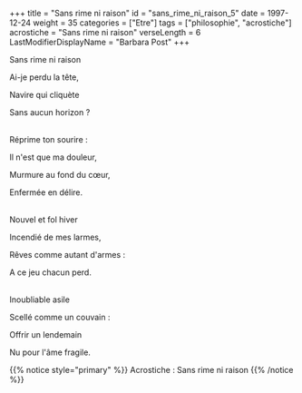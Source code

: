 +++
title = "Sans rime ni raison"
id = "sans_rime_ni_raison_5"
date = 1997-12-24
weight = 35
categories = ["Etre"]
tags = ["philosophie", "acrostiche"]
acrostiche = "Sans rime ni raison"
verseLength = 6
LastModifierDisplayName = "Barbara Post"
+++

Sans rime ni raison

Ai-je perdu la tête,

Navire qui cliquète

Sans aucun horizon ?

 \
Réprime ton sourire :

Il n'est que ma douleur,

Murmure au fond du cœur,

Enfermée en délire.

 \
Nouvel et fol hiver

Incendié de mes larmes,

Rêves comme autant d'armes :

A ce jeu chacun perd.

 \
Inoubliable asile

Scellé comme un couvain :

Offrir un lendemain

Nu pour l'âme fragile.

{{% notice style="primary" %}}
Acrostiche : Sans rime ni raison
{{% /notice %}}
